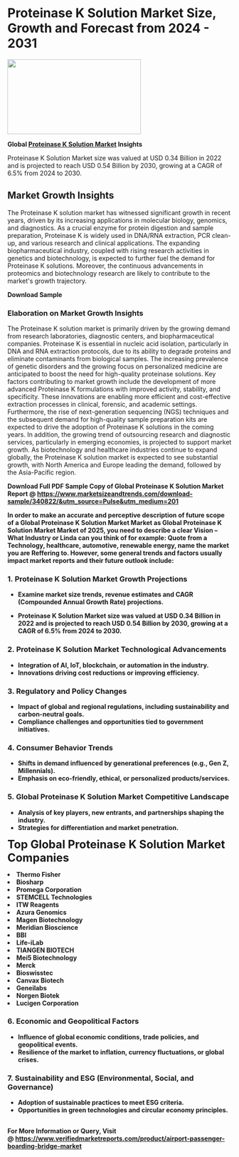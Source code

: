 <H1>Proteinase K Solution Market Size, Growth and Forecast from 2024 - 2031</H1><img class="aligncenter size-medium wp-image-584254" src="https://thirdeyenews.in/wp-content/uploads/2024/09/Global-Market-Research-300x168.jpeg" alt="" width="300" height="168" /><p><strong>Global&nbsp;<a href="https://www.marketsizeandtrends.com/download-sample/340822/&amp;utm_source=Pulse&amp;utm_medium=201">Proteinase K Solution Market</a> Insights</strong></p><p>Proteinase K Solution Market size was valued at USD 0.34 Billion in 2022 and is projected to reach USD 0.54 Billion by 2030, growing at a CAGR of 6.5% from 2024 to 2030.</p><p><h2>Market Growth Insights</h2> The Proteinase K solution market has witnessed significant growth in recent years, driven by its increasing applications in molecular biology, genomics, and diagnostics. As a crucial enzyme for protein digestion and sample preparation, Proteinase K is widely used in DNA/RNA extraction, PCR clean-up, and various research and clinical applications. The expanding biopharmaceutical industry, coupled with rising research activities in genetics and biotechnology, is expected to further fuel the demand for Proteinase K solutions. Moreover, the continuous advancements in proteomics and biotechnology research are likely to contribute to the market's growth trajectory. <p><strong>Download Sample</strong></p> <h3>Elaboration on Market Growth Insights</h3> The Proteinase K solution market is primarily driven by the growing demand from research laboratories, diagnostic centers, and biopharmaceutical companies. Proteinase K is essential in nucleic acid isolation, particularly in DNA and RNA extraction protocols, due to its ability to degrade proteins and eliminate contaminants from biological samples. The increasing prevalence of genetic disorders and the growing focus on personalized medicine are anticipated to boost the need for high-quality proteinase solutions. Key factors contributing to market growth include the development of more advanced Proteinase K formulations with improved activity, stability, and specificity. These innovations are enabling more efficient and cost-effective extraction processes in clinical, forensic, and academic settings. Furthermore, the rise of next-generation sequencing (NGS) techniques and the subsequent demand for high-quality sample preparation kits are expected to drive the adoption of Proteinase K solutions in the coming years. In addition, the growing trend of outsourcing research and diagnostic services, particularly in emerging economies, is projected to support market growth. As biotechnology and healthcare industries continue to expand globally, the Proteinase K solution market is expected to see substantial growth, with North America and Europe leading the demand, followed by the Asia-Pacific region. <p><strong></p><p><span class=""><strong>Download Full PDF Sample Copy of Global Proteinase K Solution Market Report</strong> @ <a href="https://www.marketsizeandtrends.com/download-sample/340822/&amp;utm_source=Pulse&amp;utm_medium=201" target="_blank">https://www.marketsizeandtrends.com/download-sample/340822/&amp;utm_source=Pulse&amp;utm_medium=201</a></span></p><p>In order to make an accurate and perceptive description of future scope of a Global&nbsp;Proteinase K Solution Market Market as Global&nbsp;Proteinase K Solution Market Market of 2025, you need to describe a clear Vision &ndash; What Industry or Linda can you think of for example: Quote from a Technology, healthcare, automotive, renewable energy, name the market you are Reffering to. However, some general trends and factors usually impact market reports and their future outlook include:</p><h3>1.&nbsp;<strong>Proteinase K Solution Market Growth Projections</strong></h3><ul><li>Examine market size trends, revenue estimates and CAGR (Compounded Annual Growth Rate) projections.</li><li><p>Proteinase K Solution Market size was valued at USD 0.34 Billion in 2022 and is projected to reach USD 0.54 Billion by 2030, growing at a CAGR of 6.5% from 2024 to 2030.</p></li></ul><h3>2.&nbsp;<strong>Proteinase K Solution Market Technological Advancements</strong></h3><ul><li>Integration of AI, IoT, blockchain, or automation in the industry.</li><li>Innovations driving cost reductions or improving efficiency.</li></ul><h3>3.&nbsp;<strong>Regulatory and Policy Changes</strong></h3><ul><li>Impact of global and regional regulations, including sustainability and carbon-neutral goals.</li><li>Compliance challenges and opportunities tied to government initiatives.</li></ul><h3>4.&nbsp;<strong>Consumer Behavior Trends</strong></h3><ul><li>Shifts in demand influenced by generational preferences (e.g., Gen Z, Millennials).</li><li>Emphasis on eco-friendly, ethical, or personalized products/services.</li></ul><h3>5.&nbsp;<strong>Global Proteinase K Solution Market Competitive Landscape</strong></h3><ul><li>Analysis of key players, new entrants, and partnerships shaping the industry.</li><li>Strategies for differentiation and market penetration.</li></ul><p data-pm-slice="1 1 []"><span style="color: inherit; font-family: inherit; font-size: 25px;">Top Global Proteinase K Solution Market Companies</span></p><div class="" data-test-id=""><p><li>Thermo Fisher</li><li> Biosharp</li><li> Promega Corporation</li><li> STEMCELL Technologies</li><li> ITW Reagents</li><li> Azura Genomics</li><li> Magen Biotechnology</li><li> Meridian Bioscience</li><li> BBI</li><li> Life-iLab</li><li> TIANGEN BIOTECH</li><li> Mei5 Biotechnology</li><li> Merck</li><li> Bioswisstec</li><li> Canvax Biotech</li><li> Geneilabs</li><li> Norgen Biotek</li><li> Lucigen Corporation</li></p></div><h3>6.&nbsp;<strong>Economic and Geopolitical Factors</strong></h3><ul><li>Influence of global economic conditions, trade policies, and geopolitical events.</li><li>Resilience of the market to inflation, currency fluctuations, or global crises.</li></ul><h3>7.&nbsp;<strong>Sustainability and ESG (Environmental, Social, and Governance)</strong></h3><ul><li>Adoption of sustainable practices to meet ESG criteria.</li><li>Opportunities in green technologies and circular economy principles.</li></ul><h2><strong style="font-size: 14px;">For More Information or Query, Visit @&nbsp;</strong><a style="background-color: #ffffff; font-size: 14px;" href="https://www.marketsizeandtrends.com/report/proteinase-k-solution-market/" target="_blank">https://www.verifiedmarketreports.com/product/airport-passenger-boarding-bridge-market</a></h2>
